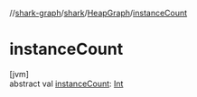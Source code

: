 //[shark-graph](../../../index.md)/[shark](../index.md)/[HeapGraph](index.md)/[instanceCount](instance-count.md)

# instanceCount

[jvm]\
abstract val [instanceCount](instance-count.md): [Int](https://kotlinlang.org/api/latest/jvm/stdlib/kotlin/-int/index.html)
